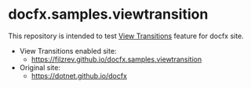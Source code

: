 # docfx.samples.viewtransition
This repository is intended to test [View Transitions](https://github.com/WICG/view-transitions/tree/main) feature for docfx site.

- View Transitions enabled site:
  - https://filzrev.github.io/docfx.samples.viewtransition
- Original site:
  - https://dotnet.github.io/docfx

